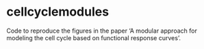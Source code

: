# cellcyclemodules
Code to reproduce the figures in the paper ‘A modular approach for modeling the cell cycle based on functional response curves’.
